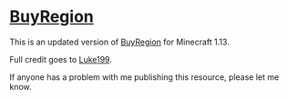 # [BuyRegion](https://www.spigotmc.org/resources/buyregion-updated-for-1-13.60189/)

This is an updated version of [BuyRegion](https://www.spigotmc.org/resources/buyregion.507/) for Minecraft 1.13.

Full credit goes to [Luke199](https://www.spigotmc.org/resources/authors/luke199.2113/).

If anyone has a problem with me publishing this resource, please let me know.